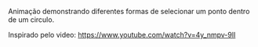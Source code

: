 Animação demonstrando diferentes formas de selecionar um ponto dentro de um circulo.

Inspirado pelo video:
https://www.youtube.com/watch?v=4y_nmpv-9lI
